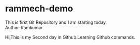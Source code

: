 # rammech-demo
This is first Git Repository and I am starting today.
<br>
Author-Ramkumar

Hi,This is my Second day in Github.Learning Github commands.
